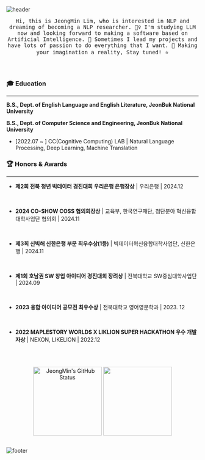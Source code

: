   
![header](https://capsule-render.vercel.app/api?type=waving&color=588beb&text=JEONGMIN&height=200&fontSize=90&fontColor=ffffff)

<p align="center">
  <samp> Hi, this is JeongMin Lim, who is interested in NLP and dreaming of becoming a NLP researcher. 🙋‍♀️ I'm studying LLM now and looking forward to making a software based on Artificial Intelligence. 🤖 Sometimes I lead my projects and have lots of passion to do everything that I want. 🎇 Making your imagination a reality, Stay tuned! ⭐
  </samp>
<br/>
<br/>  
<br/>  
<p align="left">

### 🎓 Education
---
**B.S., Dept. of English Language and English Literature, JeonBuk National University**
<br/>

**B.S., Dept. of Computer Science and Engineering, JeonBuk National University**
<br/>

- [2022.07 ~ ] CC(Cognitive Computing) LAB | Natural Language Processing, Deep Learning, Machine Translation

### 🏆 Honors & Awards
---
- **제2회 전북 청년 빅데이터 경진대회 우리은행 은행장상** | 우리은행 | 2024.12
<br/>

- **2024 CO-SHOW COSS 협의회장상** | 교육부, 한국연구재단, 첨단분야 혁신융합대학사업단 협의회 | 2024.11
<br/>

- **제3회 신빅해 신한은행 부문 최우수상(1등)** | 빅데이터혁신융합대학사업단, 신한은행 | 2024.11
<br/>

- **제1회 호남권 SW 창업 아이디어 경진대회 장려상** | 전북대학교 SW중심대학사업단 | 2024.09
<br/>

- **2023 융합 아이디어 공모전 최우수상** | 전북대학교 영어영문학과 | 2023. 12
<br/>

- **2022 MAPLESTORY WORLDS X LIKLION SUPER HACKATHON 우수 개발자상** | NEXON, LIKELION | 2022.12
<br/>
<br/>
<p align="center">
  <a href="https://github.com/JeongMinIsBest"><img align="center" style="height:180px" src="https://github-readme-stats.vercel.app/api?username=JeongMinIsBest&show_icons=true&include_all_commits=true&hide_border=true&bg_color=30,CED8F6,588beb&title_color=fff&text_color=fff" alt="JeongMin's GitHub Status" /></a>
  <a href="https://github.com/JeongMinIsBest"><img align="center" style="height:180px" src="https://github-readme-stats.vercel.app/api/top-langs/?username=JeongMinIsBest&layout=compact&hide_border=true&bg_color=30,CED8F6,588beb&title_color=fff&text_color=fff" /></a> </samp>
<br/>  
<br/> 

![footer](https://capsule-render.vercel.app/api?section=footer&type=waving&color=588beb)
